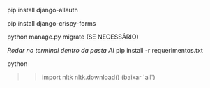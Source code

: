 pip install django-allauth

pip install django-crispy-forms

python manage.py migrate  (SE NECESSÁRIO)

*Rodar no terminal dentro da pasta AI*
pip install -r requerimentos.txt

python

>> import nltk
>> nltk.download()
(baixar 'all')
